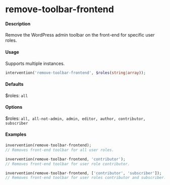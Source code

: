 # remove-toolbar-frontend

#### Description
Remove the WordPress admin toolbar on the front-end for specific user roles.

#### Usage
Supports multiple instances.
```php
intervention('remove-toolbar-frontend', $roles(string|array));
```

#### Defaults
$roles: `all`

#### Options
$roles:  `all, all-not-admin, admin, editor, author, contributor, subscriber`

#### Examples
```php
invervention(remove-toolbar-frontend);
// Removes front-end toolbar for all user roles.

invervention(remove-toolbar-frontend, 'contributor');
// Removes front-end toolbar for user role contributor.

invervention(remove-toolbar-frontend, ['contributor', 'subscriber']);
// Removes front-end toolbar for user roles contributor and subscriber.
```

